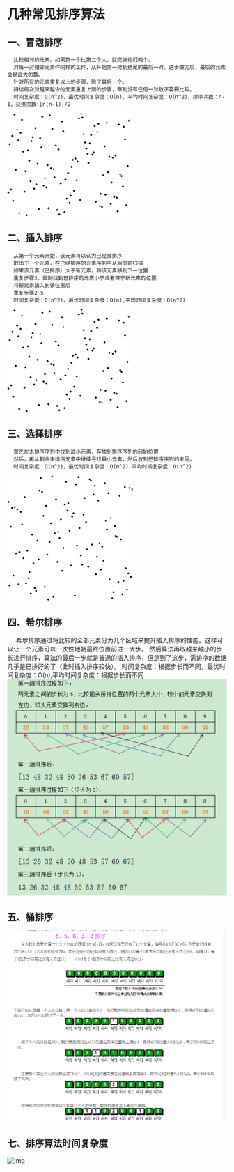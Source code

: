 # 几种常见排序算法
## 一、冒泡排序
      比较相邻的元素。如果第一个比第二个大，就交换他们两个。
      对每一对相邻元素作同样的工作，从开始第一对到结尾的最后一对。这步做完后，最后的元素会是最大的数。
      针对所有的元素重复以上的步骤，除了最后一个。
      持续每次对越来越少的元素重复上面的步骤，直到没有任何一对数字需要比较。
      时间复杂度：O(n^2)，最优时间复杂度：O(n)，平均时间复杂度：O(n^2)，排序次数：n-1，交换次数:[n(n-1)]/2
![img](https://github.com/BusyCowboys/SortDemo/blob/master/%E5%86%92%E6%B3%A1%E6%8E%92%E5%BA%8F.gif)

## 二、插入排序
      从第一个元素开始，该元素可以认为已经被排序
      取出下一个元素，在已经排序的元素序列中从后向前扫描
      如果该元素（已排序）大于新元素，将该元素移到下一位置
      重复步骤3，直到找到已排序的元素小于或者等于新元素的位置
      将新元素插入到该位置后
      重复步骤2~5
      时间复杂度：O(n^2)，最优时间复杂度：O(n),平均时间复杂度：O(n^2)
![img](https://github.com/BusyCowboys/SortDemo/blob/master/插入排序.gif)

## 三、选择排序
      首先在未排序序列中找到最小元素，存放到排序序列的起始位置
      然后，再从剩余未排序元素中继续寻找最小元素，然后放到已排序序列的末尾。
      时间复杂度：O(n^2)，最优时间复杂度：O(n^2),平均时间复杂度：O(n^2)
![img](https://github.com/BusyCowboys/SortDemo/blob/master/选择排序.gif)

## 四、希尔排序
      希尔排序通过将比较的全部元素分为几个区域来提升插入排序的性能。这样可以让一个元素可以一次性地朝最终位置前进一大步。
      然后算法再取越来越小的步长进行排序，算法的最后一步就是普通的插入排序，但是到了这步，需排序的数据几乎是已排好的了（此时插入排序较快）。
      时间复杂度：根据步长而不同，最优时间复杂度：O(n),平均时间复杂度：根据步长而不同
![img](https://github.com/BusyCowboys/SortDemo/blob/master/希尔排序.png)

## 五、桶排序
![img](https://github.com/BusyCowboys/SortDemo/blob/master/桶排序.png)

## 七、排序算法时间复杂度
![img](https://github.com/BusyCowboys/SortDemo/blob/master/排序算法时间复杂度.png)
